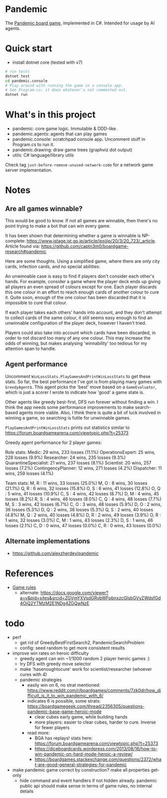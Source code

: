 # Pandemic

The [Pandemic board game](https://en.wikipedia.org/wiki/Pandemic_%28board_game%29),
implemented in C#. Intended for usage by AI agents.

# Quick start
- install dotnet core (tested with v7)

```sh
# run tests
dotnet test
cd pandemic.console
# Play around with running the game in a console app.
# See Program.cs: it does whatever's not commented out.
dotnet run
```

# What's in this project
- pandemic: core game logic. Immutable & DDD-like.
- pandemic.agents: agents that can play games
- pandemic.console: scratchpad console app. Uncomment stuff in Program.cs to run it.
- pandemic.drawing: draw game trees (graphviz dot output)
- utils: C# language/library utils

Check tag `just-before-remove-unused-network-code` for a network game server implementation.

# Notes
## Are all games winnable?
This would be good to know. If not all games are winnable, then there's no point
trying to make a bot that can win every game.

It has been shown that determining whether a game is winnable is NP-complete:
https://www.jstage.jst.go.jp/article/ipsjjip/20/3/20_723/_article. Article
found via: https://github.com/captn3m0/boardgame-research#pandemic

Here are some thoughts. Using a simplified game, where there are only city
cards, infection cards, and no special abilities:

An unwinnable case is easy to find if players don't consider each other's hands.
For example, consider a game where the player deck ends up giving all players an
even spread of colours except for one. Each player discards this one colour in
an effort to reach enough cards of another colour to cure it. Quite soon, enough
of the one colour has been discarded that it is impossible to cure that colour.

If each player takes each others' hands into account, and they don't attempt to
collect cards of the same colour, it still seems easy enough to find an
unwinnable configuration of the player deck, however I haven't tried.

Players could also take into account which cards have been discarded, in order
to not discard too many of any one colour. This may increase the odds of
winning, but makes analysing 'winnability' too tedious for my attention span to
handle.

## Agent performance
Uncomment `WinLossStats.PlayGamesAndPrintWinLossStats` to get these stats. So far,
the best performance I've got is from playing many games with `GreedyAgent`s. This
agent picks the 'best' move based on a `GameEvaluator`, which is just a scorer I
wrote to indicate how 'good' a game state is.

Other agents like greedy best-first, DFS run forever without finding a win. I think
the app needs some performance improvements to make search-based agents more viable.
Also, I think there is quite a bit of luck involved in winning a game, so searching
is futile for unwinnable games.

`PlayGamesAndPrintWinLossStats` prints out statistics similar to https://forum.boardgamearena.com/viewtopic.php?t=25373

Greedy agent performance for 2 player games:

Role stats:
Medic: 29 wins, 233 losses (11.1%)
OperationsExpert: 25 wins, 228 losses (9.9%)
Researcher: 24 wins, 235 losses (9.3%)
QuarantineSpecialist: 21 wins, 237 losses (8.1%)
Scientist: 20 wins, 257 losses (7.2%)
ContingencyPlanner: 12 wins, 271 losses (4.2%)
Dispatcher: 11 wins, 259 losses (4.1%)

Team stats:
M, R      : 11 wins, 33 losses (25.0%)
M, O      : 8 wins, 30 losses (21.1%)
Q, R      : 6 wins, 32 losses (15.8%)
O, S      : 6 wins, 41 losses (12.8%)
O, Q      : 5 wins, 41 losses (10.9%)
C, S      : 4 wins, 42 losses (8.7%)
D, M      : 4 wins, 45 losses (8.2%)
R, S      : 4 wins, 46 losses (8.0%)
C, Q      : 4 wins, 48 losses (7.7%)
M, S      : 3 wins, 42 losses (6.7%)
C, O      : 3 wins, 48 losses (5.9%)
D, O      : 2 wins, 36 losses (5.3%)
D, Q      : 2 wins, 36 losses (5.3%)
Q, S      : 2 wins, 40 losses (4.8%)
M, Q      : 2 wins, 40 losses (4.8%)
D, R      : 2 wins, 49 losses (3.9%)
O, R      : 1 wins, 32 losses (3.0%)
C, M      : 1 wins, 43 losses (2.3%)
D, S      : 1 wins, 46 losses (2.1%)
C, D      : 0 wins, 47 losses (0.0%)
C, R      : 0 wins, 43 losses (0.0%)

## Alternate implementations
- https://github.com/alexzherdev/pandemic

# References
- [Game rules](https://www.ultraboardgames.com/pandemic/game-rules.php)
    - alternate: https://docs.google.com/viewer?a=v&pid=sites&srcid=ZGVmYXVsdGRvbWFpbnxzcGlsbGVyZWdsfGd4OjQ2YTMzM2E1NDg4ZGQwNzE

# todo
- perf
  - get rid of GreedyBestFirstSearch2, PandemicSearchProblem
  - config: seed random to get more consistent results
- improve win rates on heroic difficulty
    - greedy agent can win ~1/1000 random 2 player heroic games :)
    - try DFS with greedy move selector
    - make 'hasenoughtocure' work for scientist/researcher (whoever cures with 4)
    - pandemic strategies
        - easily win on 6, no strat mentioned: https://www.reddit.com/r/boardgames/comments/7zk0dr/how_difficult_is_it_to_win_pandemic_with_6/
        - indicates 6 is possible, some strats: https://boardgamegeek.com/thread/2356305/questions-pandemic-base-game-heroic-mode
            - clear cubes early game, while building hands
            - more players: easier to clear cubes, harder to cure. Inverse for fewer players
        - read more:
            - BGA has replays! stats here: https://forum.boardgamearena.com/viewtopic.php?t=25373
            - https://diceboardcards.wordpress.com/2013/08/16/how-to-win-pandemic-on-hard-mode-heroic-a-review/
            - https://boardgames.stackexchange.com/questions/2372/what-are-good-general-strategies-for-pandemic
- make pandemic game correct by construction? make all properties get-only
    - hide command and event handlers if not hidden already. pandemic public api should make sense
      in terms of game rules, no internal details
